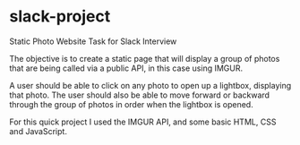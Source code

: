 # slack-project
Static Photo Website Task for Slack Interview

The objective is to create a static page that will display a group of photos that are being called via a public API, in this case using IMGUR.  

A user should be able to click on any photo to open up a lightbox, displaying that photo.  The user should also be able to move forward or backward through the group of photos in order when the lightbox is opened.  

For this quick project I used the IMGUR API, and some basic HTML, CSS and JavaScript.
